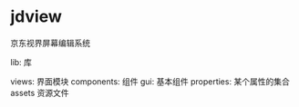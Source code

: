 jdview
====
京东视界屏幕编辑系统

lib: 库

views:
    界面模块
components:
    组件
        gui: 基本组件
        properties: 某个属性的集合
assets
    资源文件